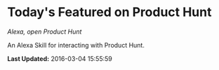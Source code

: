 # Today's Featured on Product Hunt
*Alexa, open Product Hunt*

An Alexa Skill for interacting with Product Hunt.

**Last Updated:** 2016-03-04 15:55:59